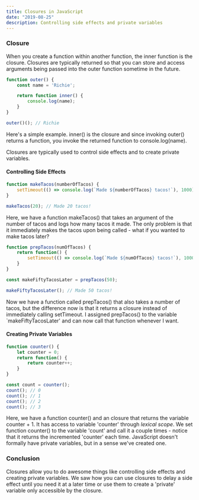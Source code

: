 ```yaml
---
title: Closures in JavaScript
date: "2019-08-25"
description: Controlling side effects and private variables
---
```


<h3>Closure</h3>

When you create a function within another function, the inner function is the closure. Closures are typically returned so that you can store and access arguments being passed into the outer function sometime in the future.

```javascript
function outer() {
    const name = 'Richie';

    return function inner() {
        console.log(name);
    }
}

outer()(); // Richie
```

Here's a simple example. inner() is the closure and since invoking outer() returns a function, you invoke the returned function to console.log(name).

Closures are typically used to control side effects and to create private variables.

<h4>Controlling Side Effects</h4>

```javascript
function makeTacos(numberOfTacos) {
    setTimeout(() => console.log(`Made ${numberOfTacos} tacos!`), 1000);
}

makeTacos(20); // Made 20 tacos!
```

Here, we have a function makeTacos() that takes an argument of the number of tacos and logs how many tacos it made. The only problem is that it immediately makes the tacos upon being called - what if you wanted to make tacos later?

```javascript
function prepTacos(numOfTacos) {
    return function() {
        setTimeout(() => console.log(`Made ${numOfTacos} tacos!`), 1000);
    }
}

const makeFiftyTacosLater = prepTacos(50);

makeFiftyTacosLater(); // Made 50 tacos!
```

Now we have a function called prepTacos() that also takes a number of tacos, but the difference now is that it returns a closure instead of immediately calling setTimeout. I assigned prepTacos() to the variable `makeFiftyTacosLater' and can now call that function whenever I want.

<h4>Creating Private Variables</h4>

```javascript
function counter() {
    let counter = 0;
    return function() {
        return counter++;
    }
}

const count = counter();
count(); // 0
count(); // 1
count(); // 2
count(); // 3
```

Here, we have a function counter() and an closure that returns the variable counter + 1. It has access to variable 'counter' through <i>lexical scope</i>. We set function counter() to the variable 'count' and call it a couple times - notice that it returns the incremented 'counter' each time. JavaScript doesn't formally have private variables, but in a sense we've created one.

<h3>Conclusion</h3>

Closures allow you to do awesome things like controlling side effects and creating private variables. We saw how you can use closures to delay a side effect until you need it at a later time or use them to create a 'private' variable only accessible by the closure.